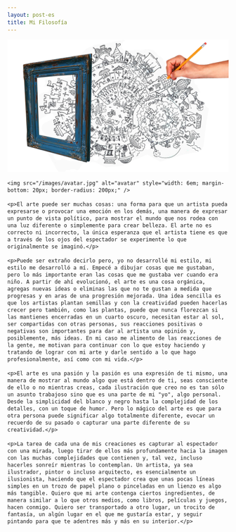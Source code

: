 ```yaml
---
layout: post-es
title: Mi Filosofía
---
```


<section>
	<img src="/images/custom/Ethos.jpg" class="fit image">

	<img src="/images/avatar.jpg" alt="avatar" style="width: 6em; margin-bottom: 20px; border-radius: 200px;" />

	<p>El arte puede ser muchas cosas: una forma para que un artista pueda expresarse o provocar una emoción en los demás, una manera de expresar un punto de vista político, para mostrar el mundo que nos rodea con una luz diferente o simplemente para crear belleza. El arte no es correcto ni incorrecto, la única esperanza que el artista tiene es que a través de los ojos del espectador se experimente lo que originalmente se imaginó.</p>
	
	<p>Puede ser extraño decirlo pero, yo no desarrollé mi estilo, mi estilo me desarrolló a mí. Empecé a dibujar cosas que me gustaban, pero lo más importante eran las cosas que me gustaba ver cuando era niño. A partir de ahí evolucionó, el arte es una cosa orgánica, agregas nuevas ideas o eliminas las que no te gustan a medida que progresas y en aras de una progresión mejorada. Una idea sencilla es que los artistas plantan semillas y con la creatividad pueden hacerlas crecer pero también, como las plantas, puede que nunca florezcan si las mantienes encerradas en un cuarto oscuro, necesitan estar al sol, ser compartidas con otras personas, sus reacciones positivas o negativas son importantes para dar al artista una opinión y, posiblemente, más ideas. En mi caso me alimento de las reacciones de la gente, me motivan para continuar con lo que estoy haciendo y tratando de lograr con mi arte y darle sentido a lo que hago profesionalmente, así como con mi vida.</p>
	
	<p>El arte es una pasión y la pasión es una expresión de ti mismo, una manera de mostrar al mundo algo que está dentro de ti, seas consciente de ello o no mientras creas, cada ilustración que creo no es tan sólo un asunto trabajoso sino que es una parte de mi "yo", algo personal. Desde la simplicidad del blanco y negro hasta la complejidad de los detalles, con un toque de humor. Pero lo mágico del arte es que para otra persona puede significar algo totalmente diferente, evocar un recuerdo de su pasado o capturar una parte diferente de su creatividad.</p>
	
	<p>La tarea de cada una de mis creaciones es capturar al espectador con una mirada, luego tirar de ellos más profundamente hacia la imagen con las muchas complejidades que contienen y, tal vez, incluso hacerles sonreír mientras lo contemplan. Un artista, ya sea ilustrador, pintor o incluso arquitecto, es esencialmente un ilusionista, haciendo que el espectador crea que unas pocas líneas simples en un trozo de papel plano o pinceladas en un lienzo es algo más tangible. Quiero que mi arte contenga ciertos ingredientes, de manera similar a lo que otros medios, como libros, películas y juegos, hacen conmigo. Quiero ser transportado a otro lugar, un trocito de fantasía, un algún lugar en el que me gustaría estar, y seguir pintando para que te adentres más y más en su interior.</p>
</section>
